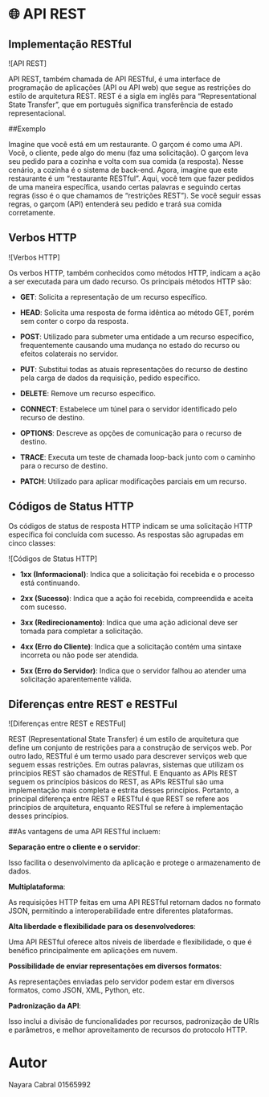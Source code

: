 # 🌐 API REST 
## Implementação RESTful

 ![API REST] 
 
 API REST, também chamada de API RESTful, é uma interface de programação de aplicações (API ou API web) que segue as restrições do estilo de arquitetura REST. REST é a sigla em inglês para “Representational State Transfer”, que em português significa transferência de estado representacional. 

 ##Exemplo
 
 Imagine que você está em um restaurante. O garçom é como uma API. Você, o cliente, pede algo do menu (faz uma solicitação). O garçom leva seu pedido para a cozinha e volta com sua comida (a resposta). Nesse cenário, a cozinha é o sistema de back-end. Agora, imagine que este restaurante é um “restaurante RESTful”. Aqui, você tem que fazer pedidos de uma maneira específica, usando certas palavras e seguindo certas regras (isso é o que chamamos de “restrições REST”). Se você seguir essas regras, o garçom (API) entenderá seu pedido e trará sua comida corretamente.
 
 ## Verbos HTTP 
 
 ![Verbos HTTP] 
 
 Os verbos HTTP, também conhecidos como métodos HTTP, indicam a ação a ser executada para um dado recurso. Os principais métodos HTTP são:
 
*  **GET**: Solicita a representação de um recurso específico.
 
*  **HEAD**: Solicita uma resposta de forma idêntica ao método GET, porém sem conter o corpo da resposta.
  
*   **POST**: Utilizado para submeter uma entidade a um recurso específico, frequentemente causando uma mudança no estado do recurso ou efeitos colaterais no servidor.

* **PUT**: Substitui todas as atuais representações do recurso de destino pela carga de dados da requisição, pedido específico.

*  **DELETE**: Remove um recurso específico. 
 
* **CONNECT**: Estabelece um túnel para o servidor identificado pelo recurso de destino. 
 
* **OPTIONS**: Descreve as opções de comunicação para o recurso de destino. 
 
* **TRACE**: Executa um teste de chamada loop-back junto com o caminho para o recurso de destino. 
 
* **PATCH**: Utilizado para aplicar modificações parciais em um recurso.
 
 ## Códigos de Status HTTP 
 
 Os códigos de status de resposta HTTP indicam se uma solicitação HTTP específica foi concluída com sucesso. As respostas são agrupadas em cinco classes:
 
 ![Códigos de Status HTTP] 
 
* **1xx (Informacional)**: Indica que a solicitação foi recebida e o processo está continuando. 
 
* **2xx (Sucesso)**: Indica que a ação foi recebida, compreendida e aceita com sucesso. 
 
* **3xx (Redirecionamento)**: Indica que uma ação adicional deve ser tomada para completar a solicitação. 
 
* **4xx (Erro do Cliente)**: Indica que a solicitação contém uma sintaxe incorreta ou não pode ser atendida. 
 
* **5xx (Erro do Servidor)**: Indica que o servidor falhou ao atender uma solicitação aparentemente válida.
 
 ## Diferenças entre REST e RESTFul

 ![Diferenças entre REST e RESTFul] 
 
 REST (Representational State Transfer) é um estilo de arquitetura que define um conjunto de restrições para a construção de serviços web.
 Por outro lado, RESTful é um termo usado para descrever serviços web que seguem essas restrições. Em outras palavras, sistemas que utilizam os princípios REST são chamados de RESTful.
 E Enquanto as APIs REST seguem os princípios básicos do REST, as APIs RESTful são uma implementação mais completa e estrita desses princípios. Portanto, a principal diferença entre REST e RESTful é que REST se refere aos princípios de arquitetura, enquanto RESTful se refere à implementação desses princípios.
 
 ##As vantagens de uma API RESTful incluem: 
 
 **Separação entre o cliente e o servidor**: 
 
 Isso facilita o desenvolvimento da aplicação e protege o armazenamento de dados. 
 
 **Multiplataforma**:
 
 As requisições HTTP feitas em uma API RESTful retornam dados no formato JSON, permitindo a interoperabilidade entre diferentes plataformas. 
 
 **Alta liberdade e flexibilidade para os desenvolvedores**:
 
 Uma API RESTful oferece altos níveis de liberdade e flexibilidade, o que é benéfico principalmente em aplicações em nuvem. 
 
 **Possibilidade de enviar representações em diversos formatos**:
 
 As representações enviadas pelo servidor podem estar em diversos formatos, como JSON, XML, Python, etc. 
 
 **Padronização da API**:
 
 Isso inclui a divisão de funcionalidades por recursos, padronização de URIs e parâmetros, e melhor aproveitamento de recursos do protocolo HTTP.


 # Autor

Nayara Cabral 01565992
